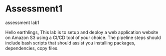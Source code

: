 # Assessment1
assessment lab1

Hello earthlings,
This lab is to setup and deploy a web application website on Amazon S3 using a CI/CD tool of your choice. The pipeline steps should include bash scripts that should assist you installing packages, dependencies, copy files.
